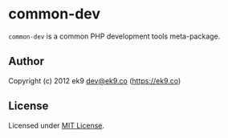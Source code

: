 common-dev
==========

`common-dev` is a common PHP development tools meta-package.

## Author

Copyright (c) 2012 ek9 <dev@ek9.co> (https://ek9.co)

## License

Licensed under [MIT License](LICENSE).
